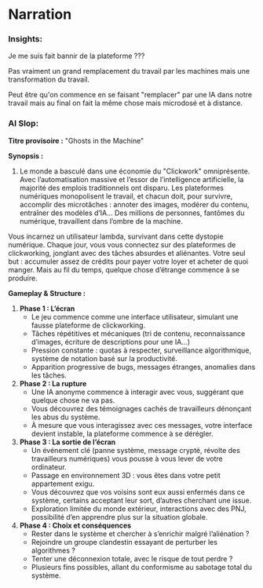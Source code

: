 # Narration

### Insights:

Je me suis fait bannir de la plateforme ???

Pas vraiment un grand remplacement du travail par les machines mais une transformation du travail.

Peut être qu'on commence en se faisant "remplacer" par une IA dans notre travail mais au final on fait la même chose mais microdosé et à distance.









### AI Slop:

**Titre provisoire :** "Ghosts in the Machine"

**Synopsis :**

1. Le monde a basculé dans une économie du "Clickwork" omniprésente. Avec l’automatisation massive et l’essor de l’intelligence artificielle, la majorité des emplois traditionnels ont disparu. Les plateformes numériques monopolisent le travail, et chacun doit, pour survivre, accomplir des microtâches : annoter des images, modérer du contenu, entraîner des modèles d’IA... Des millions de personnes, fantômes du numérique, travaillent dans l’ombre de la machine.

Vous incarnez un utilisateur lambda, survivant dans cette dystopie numérique. Chaque jour, vous vous connectez sur des plateformes de clickworking, jonglant avec des tâches absurdes et aliénantes. Votre seul but : accumuler assez de crédits pour payer votre loyer et acheter de quoi manger. Mais au fil du temps, quelque chose d’étrange commence à se produire.

**Gameplay & Structure :**

1. **Phase 1 : L’écran**
   - Le jeu commence comme une interface utilisateur, simulant une fausse plateforme de clickworking.
   - Tâches répétitives et mécaniques (tri de contenu, reconnaissance d’images, écriture de descriptions pour une IA...)
   - Pression constante : quotas à respecter, surveillance algorithmique, système de notation basé sur la productivité.
   - Apparition progressive de bugs, messages étranges, anomalies dans les tâches.
2. **Phase 2 : La rupture**
   - Une IA anonyme commence à interagir avec vous, suggérant que quelque chose ne va pas.
   - Vous découvrez des témoignages cachés de travailleurs dénonçant les abus du système.
   - À mesure que vous interagissez avec ces messages, votre interface devient instable, la plateforme commence à se dérégler.
3. **Phase 3 : La sortie de l’écran**
   - Un événement clé (panne système, message crypté, révolte des travailleurs numériques) vous pousse à vous lever de votre ordinateur.
   - Passage en environnement 3D : vous êtes dans votre petit appartement exigu.
   - Vous découvrez que vos voisins sont eux aussi enfermés dans ce système, certains acceptant leur sort, d’autres cherchant une issue.
   - Exploration limitée du monde extérieur, interactions avec des PNJ, possibilité d’en apprendre plus sur la situation globale.
4. **Phase 4 : Choix et conséquences**
   - Rester dans le système et chercher à s’enrichir malgré l’aliénation ?
   - Rejoindre un groupe clandestin essayant de perturber les algorithmes ?
   - Tenter une déconnexion totale, avec le risque de tout perdre ?
   - Plusieurs fins possibles, allant du conformisme au sabotage total du système.

